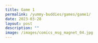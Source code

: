 ```yaml
---
title: Game 1
permalink: /yummy-buddies/games/game1/
date: 2023-03-28
layout: post
description: ""
image: /images/comics_msg_magnet_04.jpg
---
```


